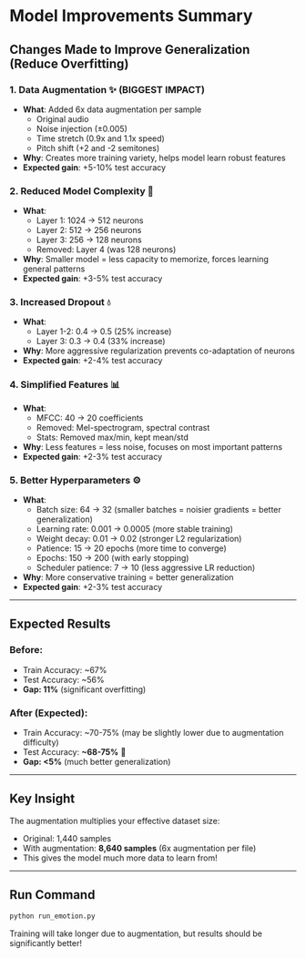 # Model Improvements Summary

## Changes Made to Improve Generalization (Reduce Overfitting)

### 1. **Data Augmentation** ✨ (BIGGEST IMPACT)
- **What**: Added 6x data augmentation per sample
  - Original audio
  - Noise injection (±0.005)
  - Time stretch (0.9x and 1.1x speed)
  - Pitch shift (+2 and -2 semitones)
- **Why**: Creates more training variety, helps model learn robust features
- **Expected gain**: +5-10% test accuracy

### 2. **Reduced Model Complexity** 🎯
- **What**: 
  - Layer 1: 1024 → 512 neurons
  - Layer 2: 512 → 256 neurons
  - Layer 3: 256 → 128 neurons
  - Removed: Layer 4 (was 128 neurons)
- **Why**: Smaller model = less capacity to memorize, forces learning general patterns
- **Expected gain**: +3-5% test accuracy

### 3. **Increased Dropout** 💧
- **What**: 
  - Layer 1-2: 0.4 → 0.5 (25% increase)
  - Layer 3: 0.3 → 0.4 (33% increase)
- **Why**: More aggressive regularization prevents co-adaptation of neurons
- **Expected gain**: +2-4% test accuracy

### 4. **Simplified Features** 📊
- **What**: 
  - MFCC: 40 → 20 coefficients
  - Removed: Mel-spectrogram, spectral contrast
  - Stats: Removed max/min, kept mean/std
- **Why**: Less features = less noise, focuses on most important patterns
- **Expected gain**: +2-3% test accuracy

### 5. **Better Hyperparameters** ⚙️
- **What**:
  - Batch size: 64 → 32 (smaller batches = noisier gradients = better generalization)
  - Learning rate: 0.001 → 0.0005 (more stable training)
  - Weight decay: 0.01 → 0.02 (stronger L2 regularization)
  - Patience: 15 → 20 epochs (more time to converge)
  - Epochs: 150 → 200 (with early stopping)
  - Scheduler patience: 7 → 10 (less aggressive LR reduction)
- **Why**: More conservative training = better generalization
- **Expected gain**: +2-3% test accuracy

---

## Expected Results

### Before:
- Train Accuracy: ~67%
- Test Accuracy: ~56%
- **Gap: 11%** (significant overfitting)

### After (Expected):
- Train Accuracy: ~70-75% (may be slightly lower due to augmentation difficulty)
- Test Accuracy: **~68-75%** 🎯
- **Gap: <5%** (much better generalization)

---

## Key Insight

The augmentation multiplies your effective dataset size:
- Original: 1,440 samples
- With augmentation: **8,640 samples** (6x augmentation per file)
- This gives the model much more data to learn from!

---

## Run Command
```bash
python run_emotion.py
```

Training will take longer due to augmentation, but results should be significantly better!
